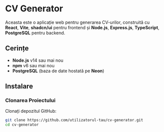 # CV Generator

Aceasta este o aplicație web pentru generarea CV-urilor, construită cu **React**, **Vite**, **shadcn/ui** pentru frontend și **Node.js**, **Express.js**, **TypeScript**, **PostgreSQL** pentru backend.

## Cerințe

- **Node.js** v14 sau mai nou
- **npm** v6 sau mai nou
- **PostgreSQL** (baza de date hostată pe **Neon**)

## Instalare

### Clonarea Proiectului

Clonați depozitul GitHub:

```bash
git clone https://github.com/utilizatorul-tau/cv-generator.git
cd cv-generator